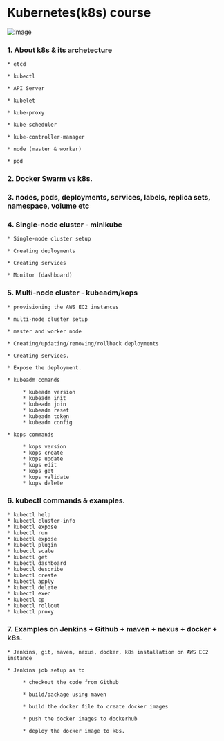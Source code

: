 # Kubernetes(k8s) course

![image](https://user-images.githubusercontent.com/24622526/48015484-4456b800-e14f-11e8-876a-498cd73db5c1.png)


### 1. About k8s & its archetecture
    
    * etcd
    
    * kubectl
    
    * API Server
    
    * kubelet
    
    * kube-proxy
    
    * kube-scheduler
    
    * kube-controller-manager
    
    * node (master & worker)
    
    * pod

### 2. Docker Swarm vs k8s.

### 3. nodes, pods, deployments, services, labels, replica sets, namespace, volume etc

### 4. Single-node cluster - minikube

    * Single-node cluster setup

    * Creating deployments
    
    * Creating services
    
    * Monitor (dashboard)

### 5. Multi-node cluster  - kubeadm/kops

    * provisioning the AWS EC2 instances
    
    * multi-node cluster setup
    
    * master and worker node

    * Creating/updating/removing/rollback deployments
    
    * Creating services.
    
    * Expose the deployment.
    
    * kubeadm comands
      
         * kubeadm version
         * kubeadm init
         * kubeadm join
         * kubeadm reset
         * kubeadm token
         * kubeadm config
    
    * kops commands
    
         * kops version
         * kops create
         * kops update
         * kops edit
         * kops get
         * kops validate
         * kops delete

### 6. kubectl commands & examples.

    * kubectl help    
    * kubectl cluster-info    
    * kubectl expose    
    * kubectl run    
    * kubectl expose    
    * kubectl plugin    
    * kubectl scale    
    * kubectl get   
    * kubectl dashboard    
    * kubectl describe    
    * kubectl create    
    * kubectl apply    
    * kubectl delete    
    * kubectl exec
    * kubectl cp
    * kubectl rollout    
    * kubectl proxy

### 7. Examples on Jenkins + Github + maven + nexus + docker + k8s.

    * Jenkins, git, maven, nexus, docker, k8s installation on AWS EC2 instance
    
    * Jenkins job setup as to 
    
         * checkout the code from Github
         
         * build/package using maven
         
         * build the docker file to create docker images
         
         * push the docker images to dockerhub
         
         * deploy the docker image to k8s.

